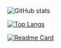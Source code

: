 
![GitHub stats](https://github-readme-stats.vercel.app/api?username=ryanrox333&show_icons=true&theme=tokyonight)

[![Top Langs](https://github-readme-stats.vercel.app/api/top-langs/?username=ryanrox333&theme=tokyonight)](https://github.com/anuraghazra/github-readme-stats)

[![Readme Card](https://github-readme-stats.vercel.app/api/pin/?username=ryanrox333&repo=Yotsuba-Bot&theme=tokyonight)](https://github.com/anuraghazra/github-readme-stats)

